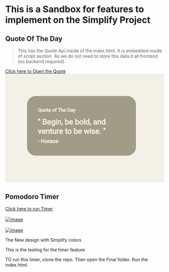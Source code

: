 # This is a Sandbox for features to implement on the Simplify Project

## Quote Of The Day

> This has the Quote Api inside of the index.html. It is embedded inside of script section.
> As we do not need to store this data it all frontend (no backend required).

<a href="https://utsprogrammers.github.io/Simplify-Features-Sandbox/QuoteOfTheDay/Draft1/index.html">Click here to Open the Quote
<br>
![alt text](images/QuoteImage.png)

</a>

## Pomodoro Timer

<a href="https://utsprogrammers.github.io/Simplify-Features-Sandbox/Timer Feature/Final/index.html">Click here to run Timer
<br>
<br>
![image](https://github.com/UTSprogrammers/timer-test/assets/144529214/2b94ee58-163f-4d72-9b68-c9b542e4e9ba)
<br>
<br>
![image](https://github.com/UTSprogrammers/timer-test/assets/144529214/dbef3795-a479-42df-b61f-41ff9eb71ef4)

</a>

The New design with Simplify colors

This is the testing for the timer feature

TO run this timer, clone the repo. Then open the Final folder. Run the index.html.
